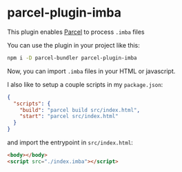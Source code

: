 # parcel-plugin-imba

This plugin enables [Parcel](https://parceljs.org/) to process `.imba` files

You can use the plugin in your project like this:

```sh
npm i -D parcel-bundler parcel-plugin-imba
```

Now, you can import `.imba` files in your HTML or javascript.

I also like to setup a couple scripts in my `package.json`:

```json
{
  "scripts": {
    "build": "parcel build src/index.html",
    "start": "parcel src/index.html"
  }
}
```

and import the entrypoint in `src/index.html`:

```html
<body></body>
<script src="./index.imba"></script>
```